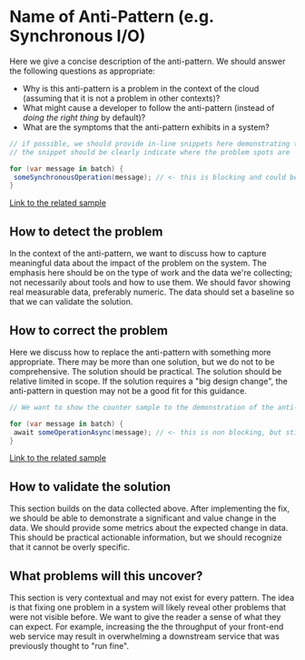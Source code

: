 # Name of Anti-Pattern (e.g. Synchronous I/O)

Here we give a concise description of the anti-pattern. We should answer the following questions as appropriate:
- Why is this anti-pattern is a problem in the context of the cloud (assuming that it is not a problem in other contexts)?
- What might cause a developer to follow the anti-pattern (instead of _doing the right thing_ by default)?
- What are the symptoms that the anti-pattern exhibits in a system? 

``` C#
// if possible, we should provide in-line snippets here demonstrating the anti-pattern
// the snippet should be clearly indicate where the problem spots are

for (var message in batch) {
 someSynchronousOperation(message); // <- this is blocking and could be parallelized!
}
```
[Link to the related sample][fullDemonstrationOfProblem]

## How to detect the problem
In the context of the anti-pattern, we want to discuss how to capture meaningful data about the impact of the problem on the system. The emphasis here should be on the type of work and the data we're collecting; not necessarily about tools and how to use them.
We should favor showing real measurable data, preferably numeric. The data should set a baseline so that we can validate the solution.

## How to correct the problem
Here we discuss how to replace the anti-pattern with something more appropriate. There may be more than one solution, but we do not to be comprehensive. The solution should be practical. The solution should be relative limited in scope. If the solution requires a "big design change", the anti-pattern in question may not be a good fit for this guidance.

``` C#
// We want to show the counter sample to the demonstration of the anti-pattern earlier

for (var message in batch) {
 await someOperationAsync(message); // <- this is non blocking, but still not parallel!
}
```
[Link to the related sample][fullDemonstrationOfSolution]

## How to validate the solution
This section builds on the data collected above. After implementing the fix, we should be able to demonstrate a significant and value change in the data. We should provide some metrics about the expected change in data. This should be practical actionable information, but we should recognize that it cannot be overly specific.

## What problems will this uncover?
This section is very contextual and may not exist for every pattern. The idea is that fixing one problem in a system will likely reveal other problems that were not visible before. We want to give the reader a sense of what they can expect.
For example, increasing the the throughput of your front-end web service may result in overwhelming a downstream service that was previously thought to "run fine".

[fullDemonstrationOfProblem]: http://github.com/mspnp/performance-optimization/xyz
[fullDemonstrationOfSolution]: http://github.com/mspnp/performance-optimization/123
